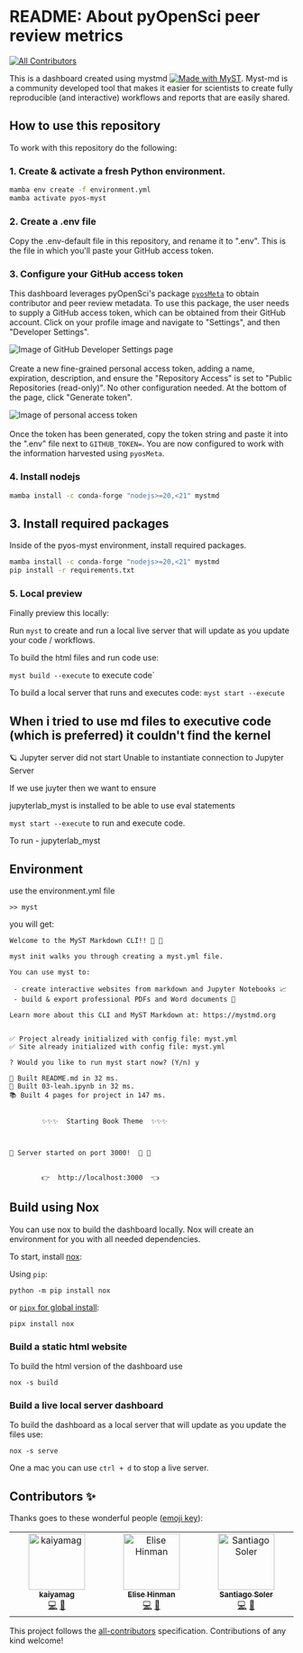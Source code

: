 # README: About pyOpenSci peer review metrics
<!-- ALL-CONTRIBUTORS-BADGE:START - Do not remove or modify this section -->
[![All Contributors](https://img.shields.io/badge/all_contributors-3-orange.svg?style=flat-square)](#contributors-)
<!-- ALL-CONTRIBUTORS-BADGE:END -->

This is a dashboard created using mystmd [![Made with MyST](https://img.shields.io/badge/made%20with-myst-orange)](https://myst.tools). Myst-md is a community developed tool that makes it easier for scientists to create fully reproducible (and interactive) workflows and reports that are easily shared.

## How to use this repository

To work with this repository do the following:

### 1. Create & activate a fresh Python environment.

```bash
mamba env create -f environment.yml
mamba activate pyos-myst
```

### 2. Create a .env file

Copy the .env-default file in this repository, and rename it to ".env". This is the file in which you'll paste your GitHub access token.

### 3. Configure your GitHub access token

This dashboard leverages pyOpenSci's package [`pyosMeta`](https://github.com/pyOpenSci/pyosMeta) to obtain contributor and peer review metadata. To use this package, the user needs to supply a GitHub access token, which can be obtained from their GitHub account. Click on your profile image and navigate to "Settings", and then "Developer Settings".

![Image of GitHub Developer Settings page](images/developer_settings.png "Developer Settings page")
<br/><br/>
Create a new fine-grained personal access token, adding a name, expiration, description, and ensure the "Repository Access" is set to "Public Repositories (read-only)". No other configuration needed. At the bottom of the page, click "Generate token". 

![Image of personal access token](images/token.png "Token configuration page")
<br/><br/>
Once the token has been generated, copy the token string and paste it into the ".env" file next to `GITHUB_TOKEN=`. You are now configured to work with the information harvested using `pyosMeta`.

### 4. Install nodejs

```bash
mamba install -c conda-forge "nodejs>=20,<21" mystmd
```

## 3. Install required packages

Inside of the pyos-myst environment, install required packages.

```bash
mamba install -c conda-forge "nodejs>=20,<21" mystmd
pip install -r requirements.txt
```

### 5. Local preview

Finally preview this locally:

Run `myst` to create and run a local live server that will update as you
update your code / workflows.

To build the html files and run code use:

`myst build --execute` to execute code`

To build a local server that runs and executes code:
`myst start --execute`

## When i tried to use md files to executive code (which is preferred) it couldn't find the kernel

🪐 Jupyter server did not start
Unable to instantiate connection to Jupyter Server

If we use juyter then we want to ensure

jupyterlab_myst is installed to be able to use eval statements

`myst start --execute`
to run and execute code.

To run - jupyterlab_myst

## Environment

use the environment.yml file

`>> myst`

you will get:

```
Welcome to the MyST Markdown CLI!! 🎉 🚀

myst init walks you through creating a myst.yml file.

You can use myst to:

 - create interactive websites from markdown and Jupyter Notebooks 📈
 - build & export professional PDFs and Word documents 📄

Learn more about this CLI and MyST Markdown at: https://mystmd.org


✅ Project already initialized with config file: myst.yml
✅ Site already initialized with config file: myst.yml

? Would you like to run myst start now? (Y/n) y
```

```
📖 Built README.md in 32 ms.
📖 Built 03-leah.ipynb in 32 ms.
📚 Built 4 pages for project in 147 ms.


        ✨✨✨  Starting Book Theme  ✨✨✨



🔌 Server started on port 3000!  🥳 🎉


        👉  http://localhost:3000  👈
```

## Build using Nox

You can use nox to build the dashboard locally. Nox will
create an environment for you with all needed dependencies.

To start, install [nox](https://nox.thea.codes/en/stable/):

Using `pip`:

`python -m pip install nox`

or [`pipx` for global install](https://pipx.pypa.io/stable/):

`pipx install nox`

### Build a static html website

To build the html version of the dashboard use

`nox -s build`

### Build a live local server dashboard

To build the dashboard as a local server that will update
as you update the files use:

`nox -s serve`

One a mac you can use `ctrl + d` to stop a live server.

## Contributors ✨

Thanks goes to these wonderful people ([emoji key](https://allcontributors.org/docs/en/emoji-key)):

<!-- ALL-CONTRIBUTORS-LIST:START - Do not remove or modify this section -->
<!-- prettier-ignore-start -->
<!-- markdownlint-disable -->
<table>
  <tbody>
    <tr>
      <td align="center" valign="top" width="14.28%"><a href="https://github.com/kaiyamag"><img src="https://avatars.githubusercontent.com/u/98053751?v=4?s=100" width="100px;" alt="kaiyamag"/><br /><sub><b>kaiyamag</b></sub></a><br /><a href="https://github.com/pyOpenSci/peer-review-metrics/commits?author=kaiyamag" title="Code">💻</a> <a href="https://github.com/pyOpenSci/peer-review-metrics/pulls?q=is%3Apr+reviewed-by%3Akaiyamag" title="Reviewed Pull Requests">👀</a></td>
      <td align="center" valign="top" width="14.28%"><a href="https://github.com/ehinman"><img src="https://avatars.githubusercontent.com/u/121896266?v=4?s=100" width="100px;" alt="Elise Hinman"/><br /><sub><b>Elise Hinman</b></sub></a><br /><a href="https://github.com/pyOpenSci/peer-review-metrics/commits?author=ehinman" title="Code">💻</a> <a href="https://github.com/pyOpenSci/peer-review-metrics/pulls?q=is%3Apr+reviewed-by%3Aehinman" title="Reviewed Pull Requests">👀</a></td>
      <td align="center" valign="top" width="14.28%"><a href="https://www.santisoler.com"><img src="https://avatars.githubusercontent.com/u/11541317?v=4?s=100" width="100px;" alt="Santiago Soler"/><br /><sub><b>Santiago Soler</b></sub></a><br /><a href="https://github.com/pyOpenSci/peer-review-metrics/commits?author=santisoler" title="Code">💻</a> <a href="https://github.com/pyOpenSci/peer-review-metrics/pulls?q=is%3Apr+reviewed-by%3Asantisoler" title="Reviewed Pull Requests">👀</a></td>
    </tr>
  </tbody>
</table>

<!-- markdownlint-restore -->
<!-- prettier-ignore-end -->

<!-- ALL-CONTRIBUTORS-LIST:END -->

This project follows the [all-contributors](https://github.com/all-contributors/all-contributors) specification. Contributions of any kind welcome!